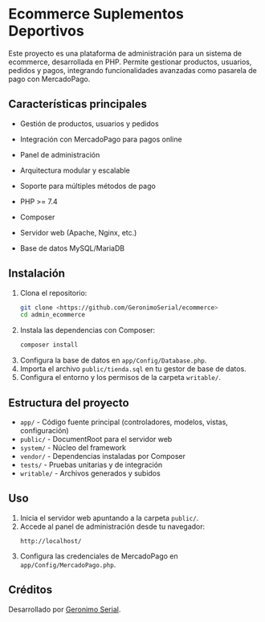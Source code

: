 # Ecommerce Suplementos Deportivos

Este proyecto es una plataforma de administración para un sistema de ecommerce, desarrollada en PHP. Permite gestionar productos, usuarios, pedidos y pagos, integrando funcionalidades avanzadas como pasarela de pago con MercadoPago.

## Características principales

- Gestión de productos, usuarios y pedidos
- Integración con MercadoPago para pagos online
- Panel de administración
- Arquitectura modular y escalable
- Soporte para múltiples métodos de pago

- PHP >= 7.4
- Composer
- Servidor web (Apache, Nginx, etc.)
- Base de datos MySQL/MariaDB

## Instalación

1. Clona el repositorio:
   ```bash
   git clone <https://github.com/GeronimoSerial/ecommerce>
   cd admin_ecommerce
   ```
2. Instala las dependencias con Composer:
   ```bash
   composer install
   ```
3. Configura la base de datos en `app/Config/Database.php`.
4. Importa el archivo `public/tienda.sql` en tu gestor de base de datos.
5. Configura el entorno y los permisos de la carpeta `writable/`.

## Estructura del proyecto

- `app/` - Código fuente principal (controladores, modelos, vistas, configuración)
- `public/` - DocumentRoot para el servidor web
- `system/` - Núcleo del framework
- `vendor/` - Dependencias instaladas por Composer
- `tests/` - Pruebas unitarias y de integración
- `writable/` - Archivos generados y subidos

## Uso

1. Inicia el servidor web apuntando a la carpeta `public/`.
2. Accede al panel de administración desde tu navegador:
   ```
   http://localhost/
   ```
3. Configura las credenciales de MercadoPago en `app/Config/MercadoPago.php`.

## Créditos

Desarrollado por [Geronimo Serial](https://geroserial.com).
